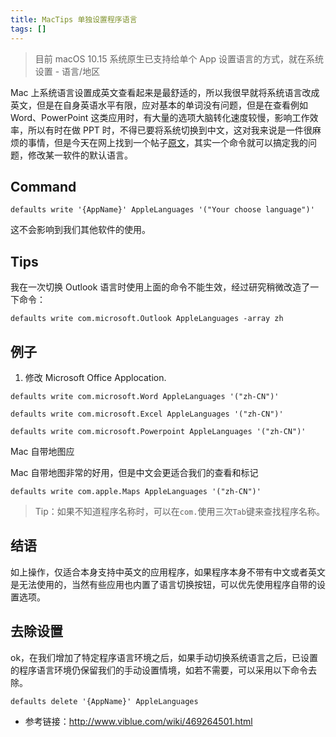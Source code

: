 ```yaml
---
title: MacTips 单独设置程序语言
tags: []
---
```


> 目前 macOS 10.15 系统原生已支持给单个 App 设置语言的方式，就在系统设置 - 语言/地区

Mac 上系统语言设置成英文查看起来是最舒适的，所以我很早就将系统语言改成英文，但是在自身英语水平有限，应对基本的单词没有问题，但是在查看例如 Word、PowerPoint 这类应用时，有大量的选项大脑转化速度较慢，影响工作效率，所以有时在做 PPT 时，不得已要将系统切换到中文，这对我来说是一件很麻烦的事情，但是今天在网上找到一个帖子[原文](http://www.viblue.com/wiki/469264501.html)，其实一个命令就可以搞定我的问题，修改某一软件的默认语言。

## Command

    defaults write '{AppName}' AppleLanguages '("Your choose language")'

这不会影响到我们其他软件的使用。

## Tips

我在一次切换 Outlook 语言时使用上面的命令不能生效，经过研究稍微改造了一下命令：

    defaults write com.microsoft.Outlook AppleLanguages -array zh

## 例子

1. 修改 Microsoft Office Applocation.

<!---->

    defaults write com.microsoft.Word AppleLanguages '("zh-CN")'

<!---->

    defaults write com.microsoft.Excel AppleLanguages '("zh-CN")'

<!---->

    defaults write com.microsoft.Powerpoint AppleLanguages '("zh-CN")'

Mac 自带地图应

Mac 自带地图非常的好用，但是中文会更适合我们的查看和标记

    defaults write com.apple.Maps AppleLanguages '("zh-CN")'

> Tip：如果不知道程序名称时，可以在`com.`使用三次`Tab`键来查找程序名称。

## 结语

如上操作，仅适合本身支持中英文的应用程序，如果程序本身不带有中文或者英文是无法使用的，当然有些应用也内置了语言切换按钮，可以优先使用程序自带的设置选项。

## 去除设置

ok，在我们增加了特定程序语言环境之后，如果手动切换系统语言之后，已设置的程序语言环境仍保留我们的手动设置情境，如若不需要，可以采用以下命令去除。

    defaults delete '{AppName}' AppleLanguages

- 参考链接：<http://www.viblue.com/wiki/469264501.html>

